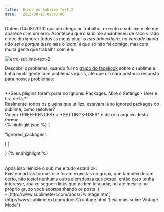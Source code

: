 ```yaml
---
title:  Error no Sublime Text 2
date:   2013-08-15 09:00:00
---
```


Ontem (14/08/2013) quando chego no trabalho, executo o sublime e ele me aparece com um erro. Aconteceu que o sublime amanheceu de saco virado e decidiu ignorar todos os meus plugins *rsrs brincadeira, na verdade ainda não sei o porque disso* mas o *'bom'* é que só não foi comigo, mas com muita gente que trabalha com ele.                                      

![erro-sublime-text-2](../images/erro-sublime-text-2.jpg "Erro no Sublime Text 2")

Descobri o problema, quando fui no [grupo do facebook](https://www.facebook.com/groups/sublimedevs/ "Grupo no Facebook") sobre o sublime e tinha muita gente com problemas iguais, até que um cara postou a resposta para nossos problemas:

<br>
**Seus plugins foram parar no Ignored Packages. Abre o Settings - User e tira de lá.**

<br>
Realmente, todos os plugins que utilizo, estavam lá no ignored packages do sublime, como resolver?

<br>
Vá em *PREFERENCES* > *SETTINGS-USER* e deixe o arquivo desta forma:

<br>
{% highlight json %}
{

  “ignored_packages”:

  [ ]

}
{% endhighlight %}

<br>
Após isso reinicie o sublime e tudo estará ok.

<br>
Existem outras formas que foram expostas no grupo, que também deram certo, não testei nenhuma outra além dessa que postei, então caso tenha interesse, abaixo seguem links que podem te ajudar, ou até mesmo no próprio grupo você acompanhando os posts :)

<br>
- [http://www.sublimetext.com/docs/2/vintage.html](http://www.sublimetext.com/docs/2/vintage.html "Leia mais sobre Vintage Mode")